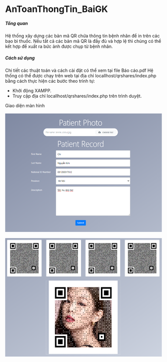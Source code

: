 # AnToanThongTin_BaiGK

##### Tổng quan
Hệ thống xây dựng các bản mã QR chứa thông tin bệnh nhân để in trên các bao bì thuốc. Nếu tất cả các bản mã QR là đầy đủ và hợp lệ thì chúng có thể kết hợp để xuất ra bức ảnh được chụp từ bệnh nhân.

##### Cách sử dụng
Chi tiết các thuật toán và cách cài đặt có thể xem tại file Báo cáo.pdf
Hệ thống có thể được chạy trên web tại địa chỉ locallhost/qrshares/index.php bằng cách thực hiện các bước theo trình tự:
- Khởi động XAMPP.
- Truy cập địa chỉ locallhost/qrshares/index.php trên trình duyệt.

Giao diện màn hình
<br/><br/>
<img src="img/image1.png" width = "540" height = "380" marginTop = "20">
<br/><br/>
<img src="img/image2.PNG" width = "540" height = "380">
